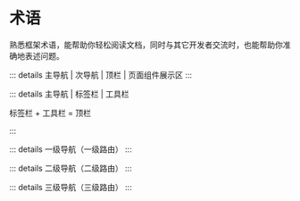 # 术语

熟悉框架术语，能帮助你轻松阅读文档，同时与其它开发者交流时，也能帮助你准确地表述问题。

::: details 主导航 | 次导航 | 顶栏 | 页面组件展示区
<ZoomImg src="/term1.png" />
:::

::: details 主导航 | 标签栏 | 工具栏

标签栏 + 工具栏 = 顶栏

<ZoomImg src="/term2.png" />
:::

::: details 一级导航（一级路由）
<ZoomImg src="/term3.png" />
:::

::: details 二级导航（二级路由）
<ZoomImg src="/term4.png" />
:::

::: details 三级导航（三级路由）
<ZoomImg src="/term5.png" />
:::